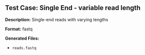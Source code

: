 ## Test Case: Single End - variable read length

**Description:** Single-end reads with varying lengths

**Format:** fastq

**Generated Files:**
- `reads.fastq`
